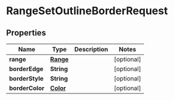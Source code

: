 
# RangeSetOutlineBorderRequest

## Properties
Name | Type | Description | Notes
------------ | ------------- | ------------- | -------------
**range** | [**Range**](Range.md) |  |  [optional]
**borderEdge** | **String** |  |  [optional]
**borderStyle** | **String** |  |  [optional]
**borderColor** | [**Color**](Color.md) |  |  [optional]



